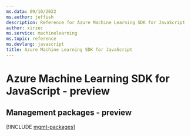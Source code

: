 ```yaml
---
ms.data: 09/10/2022
ms.author: jeffish
description: Reference for Azure Machine Learning SDK for JavaScript
author: xirzec
ms.service: machinelearning
ms.topic: reference
ms.devlang: javascript
title: Azure Machine Learning SDK for JavaScript
---
```

# Azure Machine Learning SDK for JavaScript - preview

## Management packages - preview
[!INCLUDE [mgmt-packages](machine-learning-mgmt-index.md)]